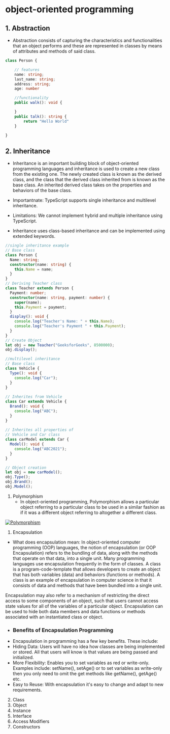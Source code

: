 # object-oriented programming



## 1. Abstraction
   - Abstraction consists of capturing the characteristics and functionalities that an object performs and these are represented in classes by means of attributes and methods of said class.
``` typescript
class Person {

    // features 
    name: string;
    last_name: string;
    address: string;
    age: number

    //functionality
    public walk(): void {

    }
    public talk(): string {
        return "Hello World"
    }

}
```

## 2.  Inheritance
- Inheritance is an important building block of object-oriented programming languages and inheritance is used to create a new class from the existing one. The newly created class is known as the derived class, and the class that the derived class inherited from is known as the base class. An inherited derived class takes on the properties and behaviors of the base class.

- Importantnate: TypeScript supports single inheritance and multilevel inheritance.

- Limitations: We cannot implement hybrid and multiple inheritance using TypeScript.

- Inheritance uses class-based inheritance and can be implemented using extended keywords.

```typescript
//single inheritance example
// Base class
class Person {
  Name: string;
  constructor(name: string) {
    this.Name = name;
  }
}
// Deriving Teacher class
class Teacher extends Person {
  Payment: number;
  constructor(name: string, payment: number) {
    super(name);
    this.Payment = payment;
  }
  display(): void {
    console.log("Teacher's Name: " + this.Name);
    console.log("Teacher's Payment " + this.Payment);
  }
}
// Create Object
let obj = new Teacher("GeeksforGeeks", 8500000);
obj.display();
```

``` typescript
//multilevel inheritance
// Base class
class Vehicle {
  Type(): void {
    console.log("Car");
  }
}
  
// Inherites from Vehicle
class Car extends Vehicle {
  Brand(): void {
    console.log("ABC");
  }
}
  
// Inherites all properties of 
// Vehicle and Car class
class carModel extends Car {
  Model(): void {
    console.log("ABC2021");
  }
}

// Object creation
let obj = new carModel();
obj.Type();
obj.Brand();
obj.Model();

```

1. Polymorphism
   - In object-oriented programming, Polymorphism allows a particular object referring to a particular class to be used in a similar fashion as if it was a different object referring to altogether a different class.


<!--- ![Descripción de la imagen](./images/polimorphismo.png)-->


 <!--- <img src="./images/polimorphismo.png" width="80%" height="80%" /> -->
<a href="https://ibb.co/VQSzc4D"><img src="https://i.ibb.co/Jy7GwJ2/Polymorphism.png" alt="Polymorphism" border="0" /></a>


1. Encapsulation
- What does encapsulation mean: In object-oriented computer programming (OOP) languages, the notion of encapsulation (or OOP Encapsulation) refers to the bundling of data, along with the methods that operate on that data, into a single unit. Many programming languages use encapsulation frequently in the form of classes. A class is a program-code-template that allows developers to create an object that has both variables (data) and behaviors (functions or methods). A class is an example of encapsulation in computer science in that it consists of data and methods that have been bundled into a single unit.

Encapsulation may also refer to a mechanism of restricting the direct access to some components of an object, such that users cannot access state values for all of the variables of a particular object. Encapsulation can be used to hide both data members and data functions or methods associated with an instantiated class or object.

* ### Benefits of Encapsulation Programming 
*  Encapsulation in programming has a few key benefits. These include: 
*  Hiding Data: Users will have no idea how classes are being implemented or stored. All that users will know is that values are being passed and initialized.
*  More Flexibility: Enables you to set variables as red or write-only. Examples include: setName(), setAge() or to set variables as write-only then you only need to omit the get methods like getName(), getAge() etc. 
* Easy to Reuse: With encapsulation it's easy to change and adapt to new requirements. 

2. Class
3. Object
4. Instance
5. Interface
6.  Access Modifiers
7.  Constructors
